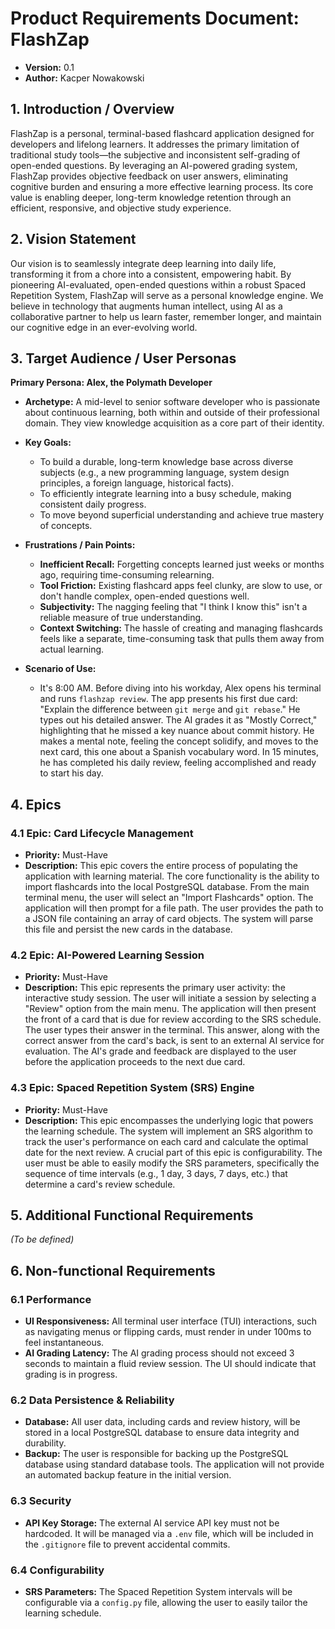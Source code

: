 # Product Requirements Document: FlashZap

*   **Version:** 0.1
*   **Author:** Kacper Nowakowski

## **1. Introduction / Overview**

FlashZap is a personal, terminal-based flashcard application designed for developers and lifelong learners. It addresses the primary limitation of traditional study tools—the subjective and inconsistent self-grading of open-ended questions. By leveraging an AI-powered grading system, FlashZap provides objective feedback on user answers, eliminating cognitive burden and ensuring a more effective learning process. Its core value is enabling deeper, long-term knowledge retention through an efficient, responsive, and objective study experience.

## **2. Vision Statement**

Our vision is to seamlessly integrate deep learning into daily life, transforming it from a chore into a consistent, empowering habit. By pioneering AI-evaluated, open-ended questions within a robust Spaced Repetition System, FlashZap will serve as a personal knowledge engine. We believe in technology that augments human intellect, using AI as a collaborative partner to help us learn faster, remember longer, and maintain our cognitive edge in an ever-evolving world.

## **3. Target Audience / User Personas**

**Primary Persona: Alex, the Polymath Developer**

*   **Archetype:** A mid-level to senior software developer who is passionate about continuous learning, both within and outside of their professional domain. They view knowledge acquisition as a core part of their identity.

*   **Key Goals:**
    *   To build a durable, long-term knowledge base across diverse subjects (e.g., a new programming language, system design principles, a foreign language, historical facts).
    *   To efficiently integrate learning into a busy schedule, making consistent daily progress.
    *   To move beyond superficial understanding and achieve true mastery of concepts.

*   **Frustrations / Pain Points:**
    *   **Inefficient Recall:** Forgetting concepts learned just weeks or months ago, requiring time-consuming relearning.
    *   **Tool Friction:** Existing flashcard apps feel clunky, are slow to use, or don't handle complex, open-ended questions well.
    *   **Subjectivity:** The nagging feeling that "I think I know this" isn't a reliable measure of true understanding.
    *   **Context Switching:** The hassle of creating and managing flashcards feels like a separate, time-consuming task that pulls them away from actual learning.

*   **Scenario of Use:**
    *   It's 8:00 AM. Before diving into his workday, Alex opens his terminal and runs `flashzap review`. The app presents his first due card: "Explain the difference between `git merge` and `git rebase`." He types out his detailed answer. The AI grades it as "Mostly Correct," highlighting that he missed a key nuance about commit history. He makes a mental note, feeling the concept solidify, and moves to the next card, this one about a Spanish vocabulary word. In 15 minutes, he has completed his daily review, feeling accomplished and ready to start his day.

## **4. Epics**

### **4.1 Epic: Card Lifecycle Management**

*   **Priority:** Must-Have
*   **Description:** This epic covers the entire process of populating the application with learning material. The core functionality is the ability to import flashcards into the local PostgreSQL database. From the main terminal menu, the user will select an "Import Flashcards" option. The application will then prompt for a file path. The user provides the path to a JSON file containing an array of card objects. The system will parse this file and persist the new cards in the database.

### **4.2 Epic: AI-Powered Learning Session**

*   **Priority:** Must-Have
*   **Description:** This epic represents the primary user activity: the interactive study session. The user will initiate a session by selecting a "Review" option from the main menu. The application will then present the front of a card that is due for review according to the SRS schedule. The user types their answer in the terminal. This answer, along with the correct answer from the card's back, is sent to an external AI service for evaluation. The AI's grade and feedback are displayed to the user before the application proceeds to the next due card.

### **4.3 Epic: Spaced Repetition System (SRS) Engine**

*   **Priority:** Must-Have
*   **Description:** This epic encompasses the underlying logic that powers the learning schedule. The system will implement an SRS algorithm to track the user's performance on each card and calculate the optimal date for the next review. A crucial part of this epic is configurability. The user must be able to easily modify the SRS parameters, specifically the sequence of time intervals (e.g., 1 day, 3 days, 7 days, etc.) that determine a card's review schedule.

## **5. Additional Functional Requirements**

*(To be defined)*

## **6. Non-functional Requirements**

### **6.1 Performance**

*   **UI Responsiveness:** All terminal user interface (TUI) interactions, such as navigating menus or flipping cards, must render in under 100ms to feel instantaneous.
*   **AI Grading Latency:** The AI grading process should not exceed 3 seconds to maintain a fluid review session. The UI should indicate that grading is in progress.

### **6.2 Data Persistence & Reliability**

*   **Database:** All user data, including cards and review history, will be stored in a local PostgreSQL database to ensure data integrity and durability.
*   **Backup:** The user is responsible for backing up the PostgreSQL database using standard database tools. The application will not provide an automated backup feature in the initial version.

### **6.3 Security**

*   **API Key Storage:** The external AI service API key must not be hardcoded. It will be managed via a `.env` file, which will be included in the `.gitignore` file to prevent accidental commits.

### **6.4 Configurability**

*   **SRS Parameters:** The Spaced Repetition System intervals will be configurable via a `config.py` file, allowing the user to easily tailor the learning schedule.